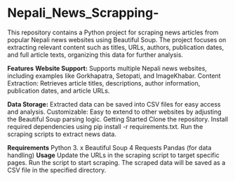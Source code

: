 # Nepali_News_Scrapping-
This repository contains a Python project for scraping news articles from popular Nepali news websites using Beautiful Soup. The project focuses on extracting relevant content such as titles, URLs, authors, publication dates, and full article texts, organizing this data for further analysis.

**Features**
**Website Support:** 
Supports multiple Nepali news websites, including examples like Gorkhapatra, Setopati, and ImageKhabar.
Content Extraction: Retrieves article titles, descriptions, author information, publication dates, and article URLs.

**Data Storage:** Extracted data can be saved into CSV files for easy access and analysis.
Customizable: Easy to extend to other websites by adjusting the Beautiful Soup parsing logic.
Getting Started
Clone the repository.
Install required dependencies using pip install -r requirements.txt.
Run the scraping scripts to extract news data.

**Requirements**
Python 3. x
Beautiful Soup 4
Requests
Pandas (for data handling)
**Usage**
Update the URLs in the scraping script to target specific pages.
Run the script to start scraping.
The scraped data will be saved as a CSV file in the specified directory.
